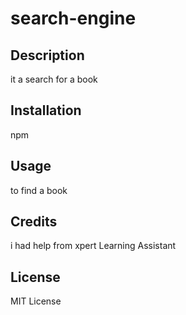 # search-engine

## Description
it a search for a book

## Installation
npm

## Usage
to find a book

## Credits
 i had help from xpert Learning Assistant

 ## License
MIT License

